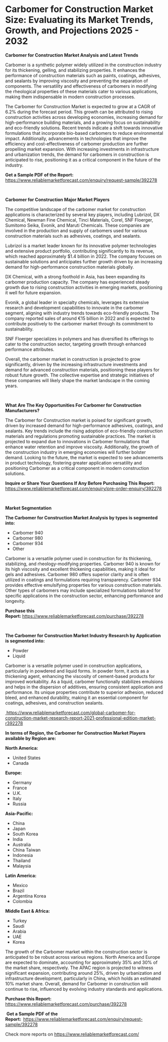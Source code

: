 <p><h1>Carbomer for Construction Market Size: Evaluating its Market Trends, Growth, and Projections 2025 - 2032</h1></p><p><strong>Carbomer for Construction Market Analysis and Latest Trends</strong></p>
<p><p>Carbomer is a synthetic polymer widely utilized in the construction industry for its thickening, gelling, and stabilizing properties. It enhances the performance of construction materials such as paints, coatings, adhesives, and sealants by improving viscosity and preventing the separation of components. The versatility and effectiveness of carbomers in modifying the rheological properties of these materials cater to various applications, making them indispensable in modern construction processes.</p><p>The Carbomer for Construction Market is expected to grow at a CAGR of 6.2% during the forecast period. This growth can be attributed to rising construction activities across developing economies, increasing demand for high-performance building materials, and a growing focus on sustainability and eco-friendly solutions. Recent trends indicate a shift towards innovative formulations that incorporate bio-based carbomers to reduce environmental impact. Additionally, advancements in technologies that improve the efficiency and cost-effectiveness of carbomer production are further propelling market expansion. With increasing investments in infrastructure and urbanization trends, the demand for carbomers in construction is anticipated to rise, positioning it as a critical component in the future of the industry.</p></p>
<p><strong>Get a Sample PDF of the Report:&nbsp;</strong> <a href="https://www.reliablemarketforecast.com/enquiry/request-sample/392278?utm_campaign=1080&utm_medium=2&utm_source=Github&utm_content=ia&utm_term=17012025&utm_id=carbomer-for-construction">https://www.reliablemarketforecast.com/enquiry/request-sample/392278</a></p>
<p>&nbsp;</p>
<p><strong>Carbomer for Construction Major Market Players</strong></p>
<p><p>The competitive landscape of the carbomer market for construction applications is characterized by several key players, including Lubrizol, DX Chemical, Newman Fine Chemical, Tinci Materials, Corel, SNF Floerger, Sumitomo Seika, Evonik, and Maruti Chemicals. These companies are involved in the production and supply of carbomers used for various construction materials such as adhesives, coatings, and sealants.</p><p>Lubrizol is a market leader known for its innovative polymer technologies and extensive product portfolio, contributing significantly to its revenue, which reached approximately $1.4 billion in 2022. The company focuses on sustainable solutions and anticipates further growth driven by an increasing demand for high-performance construction materials globally.</p><p>DX Chemical, with a strong foothold in Asia, has been expanding its carbomer production capacity. The company has experienced steady growth due to rising construction activities in emerging markets, positioning it well for future expansion. </p><p>Evonik, a global leader in specialty chemicals, leverages its extensive research and development capabilities to innovate in the carbomer segment, aligning with industry trends towards eco-friendly products. The company reported sales of around €15 billion in 2022 and is expected to contribute positively to the carbomer market through its commitment to sustainability.</p><p>SNF Floerger specializes in polymers and has diversified its offerings to cater to the construction sector, targeting growth through enhanced performance attributes. </p><p>Overall, the carbomer market in construction is projected to grow significantly, driven by the increasing infrastructure investments and demand for advanced construction materials, positioning these players for robust future growth. The collective expertise and strategic initiatives of these companies will likely shape the market landscape in the coming years.</p></p>
<p>&nbsp;</p>
<p><strong>What Are The Key Opportunities For Carbomer for Construction Manufacturers?</strong></p>
<p><p>The Carbomer for Construction market is poised for significant growth, driven by increased demand for high-performance adhesives, coatings, and sealants. Key trends include the rising adoption of eco-friendly construction materials and regulations promoting sustainable practices. The market is projected to expand due to innovations in Carbomer formulations that enhance water retention and improve viscosity. Additionally, the growth of the construction industry in emerging economies will further bolster demand. Looking to the future, the market is expected to see advancements in product technology, fostering greater application versatility and positioning Carbomer as a critical component in modern construction solutions.</p></p>
<p><strong>Inquire or Share Your Questions If Any Before Purchasing This Report:</strong> <a href="https://www.reliablemarketforecast.com/enquiry/pre-order-enquiry/392278?utm_campaign=1080&utm_medium=2&utm_source=Github&utm_content=ia&utm_term=17012025&utm_id=carbomer-for-construction">https://www.reliablemarketforecast.com/enquiry/pre-order-enquiry/392278</a></p>
<p>&nbsp;</p>
<p><strong>Market Segmentation</strong></p>
<p><strong>The Carbomer for Construction Market Analysis by types is segmented into:</strong></p>
<p><ul><li>Carbomer 940</li><li>Carbomer 980</li><li>Carbomer 934</li><li>Other</li></ul></p>
<p><p>Carbomer is a versatile polymer used in construction for its thickening, stabilizing, and rheology-modifying properties. Carbomer 940 is known for its high viscosity and excellent thickening capabilities, making it ideal for gels and adhesives. Carbomer 980 offers superior clarity and is often utilized in coatings and formulations requiring transparency. Carbomer 934 provides effective emulsifying properties for various construction materials. Other types of carbomers may include specialized formulations tailored for specific applications in the construction sector, enhancing performance and longevity.</p></p>
<p><strong>Purchase this Report:&nbsp;</strong><a href="https://www.reliablemarketforecast.com/purchase/392278?utm_campaign=1080&utm_medium=2&utm_source=Github&utm_content=ia&utm_term=17012025&utm_id=carbomer-for-construction">https://www.reliablemarketforecast.com/purchase/392278</a></p>
<p>&nbsp;</p>
<p><strong>The Carbomer for Construction Market Industry Research by Application is segmented into:</strong></p>
<p><ul><li>Powder</li><li>Liquid</li></ul></p>
<p><p>Carbomer is a versatile polymer used in construction applications, particularly in powdered and liquid forms. In powder form, it acts as a thickening agent, enhancing the viscosity of cement-based products for improved workability. As a liquid, carbomer functionally stabilizes emulsions and helps in the dispersion of additives, ensuring consistent application and performance. Its unique properties contribute to superior adhesion, reduced bleed, and enhanced durability, making it an essential component for coatings, adhesives, and construction sealants.</p></p>
<p><a href="https://www.reliablemarketforecast.com/global-carbomer-for-construction-market-research-report-2021-professional-edition-market-r392278?utm_campaign=1080&utm_medium=2&utm_source=Github&utm_content=ia&utm_term=17012025&utm_id=carbomer-for-construction">&nbsp;https://www.reliablemarketforecast.com/global-carbomer-for-construction-market-research-report-2021-professional-edition-market-r392278</a></p>
<p><strong>In terms of Region, the Carbomer for Construction Market Players available by Region are:</strong></p>
<p>
    <p> <strong> North America: </strong>
        <ul>
            <li>United States</li>
            <li>Canada</li>
        </ul>
        </p> 
    <p> <strong> Europe: </strong>
        <ul>
            <li>Germany</li>
            <li>France</li>
            <li>U.K.</li>
            <li>Italy</li>
            <li>Russia</li>
        </ul>
        </p> 
    <p> <strong> Asia-Pacific: </strong>
        <ul>
            <li>China</li>
            <li>Japan</li>
            <li>South Korea</li>
            <li>India</li>
            <li>Australia</li>
            <li>China Taiwan</li>
            <li>Indonesia</li>
            <li>Thailand</li>
            <li>Malaysia</li>
        </ul>
        </p> 
    <p> <strong> Latin America: </strong>
        <ul>
            <li>Mexico</li>
            <li>Brazil</li>
            <li>Argentina Korea</li>
            <li>Colombia</li>
        </ul>
        </p> 
    <p> <strong> Middle East & Africa: </strong>
        <ul>
            <li>Turkey</li>
            <li>Saudi</li>
            <li>Arabia</li>
            <li>UAE</li>
            <li>Korea</li>
        </ul>
    </p>
    </p>
<p><p>The growth of the Carbomer market within the construction sector is anticipated to be robust across various regions. North America and Europe are expected to dominate, accounting for approximately 35% and 30% of the market share, respectively. The APAC region is projected to witness significant expansion, contributing around 25%, driven by urbanization and infrastructure development, particularly in China, which holds an estimated 10% market share. Overall, demand for Carbomer in construction will continue to rise, influenced by evolving industry standards and applications.</p></p>
<p><strong>Purchase this Report: </strong><a href="https://www.reliablemarketforecast.com/purchase/392278?utm_campaign=1080&utm_medium=2&utm_source=Github&utm_content=ia&utm_term=17012025&utm_id=carbomer-for-construction">https://www.reliablemarketforecast.com/purchase/392278</a></p>
<p>&nbsp;<strong>Get a Sample PDF of the Report:&nbsp;&nbsp;</strong><a href="https://www.reliablemarketforecast.com/enquiry/request-sample/392278?utm_campaign=1080&utm_medium=2&utm_source=Github&utm_content=ia&utm_term=17012025&utm_id=carbomer-for-construction">https://www.reliablemarketforecast.com/enquiry/request-sample/392278</a></p>
<p><strong></strong></p>
<p>Check more reports on <a href="https://www.reliablemarketforecast.com/?utm_campaign=1080&utm_medium=2&utm_source=Github&utm_content=ia&utm_term=17012025&utm_id=carbomer-for-construction">https://www.reliablemarketforecast.com/</a></p>